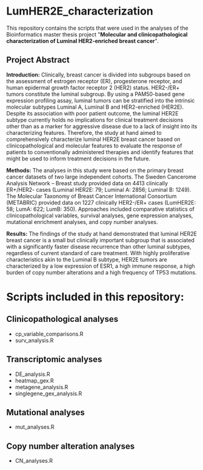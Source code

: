# LumHER2E_characterization
This repository contains the scripts that were used in the analyses of the Bioinformatics master thesis project "**Molecular and clinicopathological characterization of Luminal HER2-enriched breast cancer**".

## Project Abstract
**Introduction:** Clinically, breast cancer is divided into subgroups based on the assessment of estrogen receptor (ER), progesterone receptor, and human epidermal growth factor receptor 2 (HER2) status. HER2-/ER+ tumors constitute the luminal subgroup. By using a PAM50-based gene expression profiling assay, luminal tumors can be stratified into the intrinsic molecular subtypes Luminal A, Luminal B and HER2-enriched (HER2E). Despite its association with poor patient outcome, the luminal HER2E subtype currently holds no implications for clinical treatment decisions other than as a marker for aggressive disease due to a lack of insight into its characterizing features. Therefore, the study at hand aimed to comprehensively characterize luminal HER2E breast cancer based on clinicopathological and molecular features to evaluate the response of patients to conventionally administered therapies and identify features that might be used to inform treatment decisions in the future. 

**Methods:** The analyses in this study were based on the primary breast cancer datasets of two large independent cohorts. The Sweden Cancerome Analysis Network – Breast study provided data on 4413 clinically ER+/HER2- cases (Luminal HER2E: 79; Luminal A: 2856; Luminal B: 1249). The Molecular Taxonomy of Breast Cancer International Consortium (METABRIC) provided data on 1227 clinically HER2-/ER+ cases (LumHER2E: 58; LumA: 622; LumB: 350). Approaches included comparative statistics of clinicopathological variables, survival analyses, gene expression analyses, mutational enrichment analyses, and copy number analyses.

**Results:** The findings of the study at hand demonstrated that luminal HER2E breast cancer is a small but clinically important subgroup that is associated with a significantly faster disease recurrence than other luminal subtypes, regardless of current standard of care treatment. With highly proliferative characteristics akin to the Luminal B subtype, HER2E tumors are characterized by a low expression of ESR1, a high immune response, a high burden of copy number alterations and a high frequency of TP53 mutations.

# Scripts included in this repository:
## Clinicopathological analyses
* cp_variable_comparisons.R
* surv_analysis.R
## Transcriptomic analyses
* DE_analysis.R
* heatmap_gex.R
* metagene_analysis.R
* singlegene_gex_analysis.R
## Mutational analyses
* mut_analyses.R
## Copy number alteration analyses
* CN_analyses.R
